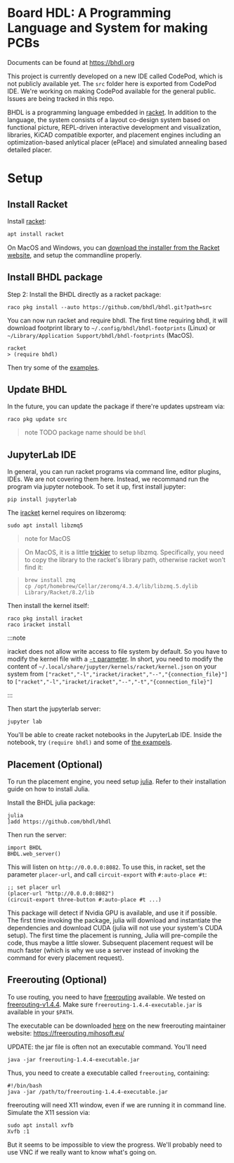 # Board HDL: A Programming Language and System for making PCBs

Documents can be found at https://bhdl.org

This project is currently developed on a new IDE called CodePod, which is not publicly available yet. The `src` folder here is exported from CodePod IDE. We're working on making CodePod available for the general public. Issues are being tracked in this repo.

BHDL is a programming language embedded in
[racket](https://racket-lang.org/). In addition to the language, the system
consists of a layout co-design system based on functional picture, REPL-driven
interactive development and visualization, libraries, KiCAD compatible exporter,
and placement engines including an optimization-based anlytical placer (ePlace)
and simulated annealing based detailed placer.

# Setup

## Install Racket

Install [racket](https://racket-lang.org/):

```sh
apt install racket
```

On MacOS and Windows, you can [download the installer from the Racket website](https://download.racket-lang.org/), and setup
the commandline properly.

<!-- IMPORTANT: racket v7.8 seems to be broken! The cc-find will return negative values. That's apparently a bug of either racket v7.8 or the bundled pict library. Use v7.7 instead. Links to the download pages:

- [all versions](https://download.racket-lang.org/all-versions.html)
- [v7.7](https://download.racket-lang.org/racket-v7.7.html) -->

## Install BHDL package

Step 2: Install the BHDL directly as a racket package:

```
raco pkg install --auto https://github.com/bhdl/bhdl.git?path=src
```

You can now run racket and require bhdl. The first time requiring bhdl, it will download footprint library to `~/.config/bhdl/bhdl-footprints` (Linux) or `~/Library/Application Support/bhdl/bhdl-footprints` (MacOS).

```racket
racket
> (require bhdl)
```

Then try some of the [examples](/examples).

## Update BHDL

In the future, you can update the package if there're updates upstream via:

```shell
raco pkg update src
```

> note TODO package name should be `bhdl`

## JupyterLab IDE

In general, you can run racket programs via command line, editor plugins, IDEs. We are not covering them here. Instead, we recommand run the program via jupyter notebook. To set it up, first install jupyter:

```shell
pip install jupyterlab
```

The [iracket](https://github.com/rmculpepper/iracket) kernel requires on libzeromq:

```shell
sudo apt install libzmq5
```

> note for MacOS

> On MacOS, it is a little [trickier](https://github.com/rmculpepper/racket-zeromq/issues/6) to setup libzmq. Specifically, you need to copy the library to the racket's library path, otherwise racket won't find it:

> ```shell
> brew install zmq
> cp /opt/homebrew/Cellar/zeromq/4.3.4/lib/libzmq.5.dylib Library/Racket/8.2/lib
> ```

Then install the kernel itself:

```shell
raco pkg install iracket
raco iracket install
```

:::note

iracket does not allow write access to file system by default. So you have to
modify the kernel file with a [`-t`
parameter](https://github.com/rmculpepper/iracket/issues/13). In short, you need
to modify the content of `~/.local/share/jupyter/kernels/racket/kernel.json` on
your system from `["racket","-l","iracket/iracket","--","{connection_file}"]` to
`["racket","-l","iracket/iracket","--","-t","{connection_file}"]`

:::

Then start the jupyterlab server:

```shell
jupyter lab
```

You'll be able to create racket notebooks in the JupyterLab IDE. Inside the
notebook, try `(require bhdl)` and some of [the exampels](/examples).

<!-- TODO rename fitboard to BHDL-Key -->

<!-- - [BHDL-Key](bhdl-test/fitboard.ipynb): an ergonomic keyboard
- [onebutton](bhdl-test/onebutton.ipynb): a pushbutton board: https://github.com/forrestbao/onebutton
- [Arduino Spreadboard](bhdl-test/spreadboard.ipynb): an multi-dock for different form-factor Arduinos -->

<!-- One caveat to notice: the iRacket kernel seems to have problem when "restarting the kernel". The walk-around is to "shutdown the kernel" and "start it again". -->

## Placement (Optional)

To run the placement engine, you need setup
[julia](https://julialang.org/). Refer to their installation guide on how to
install Julia.

Install the BHDL julia package:

```
julia
]add https://github.com/bhdl/bhdl
```

Then run the server:

```
import BHDL
BHDL.web_server()
```

This will listen on `http://0.0.0.0:8082`. To use this, in racket, set the
parameter `placer-url`, and call `circuit-export` with `#:auto-place #t`:

```racket
;; set placer url
(placer-url "http://0.0.0.0:8082")
(circuit-export three-button #:auto-place #t ...)
```

This package will detect if Nvidia GPU is available, and use it if possible. The
first time invoking the package, julia will download and instantiate the
dependencies and download CUDA (julia will not use your system's CUDA setup).
The first time the placement is running, Julia will pre-compile the code, thus
maybe a little slower. Subsequent placement request will be much faster (which
is why we use a server instead of invoking the command for every placement request).

## Freerouting (Optional)

To use routing, you need to have
[freerouting](https://github.com/freerouting/freerouting) available. We tested
on
[freerouting-v1.4.4](https://github.com/freerouting/freerouting/releases/tag/v1.4.4). Make
sure `freerouting-1.4.4-executable.jar` is available in your `$PATH`.

The executable can be downloaded [here](https://bintray.com/miho/Freerouting/download_file?file_path=eu%2Fmihosoft%2Ffreerouting%2Ffreerouting%2F1.4.4%2Ffreerouting-1.4.4-executable.jar) on the new freerouting maintainer website: https://freerouting.mihosoft.eu/

UPDATE: the jar file is often not an executable command. You'll need

```
java -jar freerouting-1.4.4-executable.jar
```

Thus, you need to create a executable called `freerouting`, containing:

```
#!/bin/bash
java -jar /path/to/freerouting-1.4.4-executable.jar
```

freerouting will need X11 window, even if we are running it in command line. Simulate the X11 session via:

```
sudo apt install xvfb
Xvfb :1
```

But it seems to be impossible to view the progress. We'll probably need to use VNC if we really want to know what's going on.
